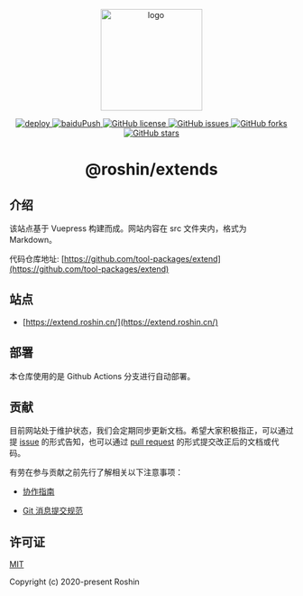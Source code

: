 <p align="center">
  <a href="https://xugaoyi.com/" target="_blank" rel="noopener noreferrer">
    <img width="180" src="https://cdn.jsdelivr.net/gh/tool-packages/images/img/blogo.png" alt="logo">
  </a>
</p>
<p align="center">
  <a href="https://github.com/tool-packages/docs.extend/actions/workflows/deploy.yml">
    <img src="https://github.com/tool-packages/docs.extend/actions/workflows/deploy.yml/badge.svg" alt="deploy" />
  </a>

  <a href="https://github.com/tool-packages/docs.extend/actions/workflows/baiduPush.yml">
    <img src="https://github.com/tool-packages/docs.extend/actions/workflows/baiduPush.yml/badge.svg" alt="baiduPush" />
  </a>

  <a href="https://github.com/tool-packages/docs.extend/blob/master/LICENSE">
    <img alt="GitHub license" src="https://img.shields.io/github/license/tool-packages/docs.extend">
  </a>

  <a href="https://github.com/tool-packages/docs.extend/issues">
    <img alt="GitHub issues" src="https://img.shields.io/github/issues/tool-packages/docs.extend">
  </a>

  <a href="https://github.com/tool-packages/docs.extend/network">
    <img alt="GitHub forks" src="https://img.shields.io/github/forks/tool-packages/docs.extend">
  </a>

  <a href="https://github.com/tool-packages/docs.extend/stargazers">
    <img alt="GitHub stars" src="https://img.shields.io/github/stars/tool-packages/docs.extend">
  </a>
</p>

<h1 align="center">@roshin/extends</h1>

## 介绍

该站点基于 Vuepress 构建而成。网站内容在 src 文件夹内，格式为 Markdown。

代码仓库地址: [https://github.com/tool-packages/extend](https://github.com/tool-packages/extend)

## 站点

- [https://extend.roshin.cn/](https://extend.roshin.cn/)

## 部署

本仓库使用的是 Github Actions 分支进行自动部署。

## 贡献

目前网站处于维护状态，我们会定期同步更新文档。希望大家积极指正，可以通过提 [issue](https://github.com/tool-packages/docs.extend/issues) 的形式告知，也可以通过 [pull request](https://github.com/tool-packages/docs.extend/pulls) 的形式提交改正后的文档或代码。

有劳在参与贡献之前先行了解相关以下注意事项：

- [协作指南](https://github.com/tool-packages/docs.extend/.github/guide-convention.md)

- [Git 消息提交规范](https://github.com/tool-packages/docs.extend/.github/commit-convention.md)

<!-- 最新的文档贡献情况可以参阅 GitHub 提供的 [contributors](packages/validator) 页面。 -->

## 许可证

[MIT](https://github.com/tool-packages/docs.extend/blob/master/LICENSE)

Copyright (c) 2020-present Roshin
